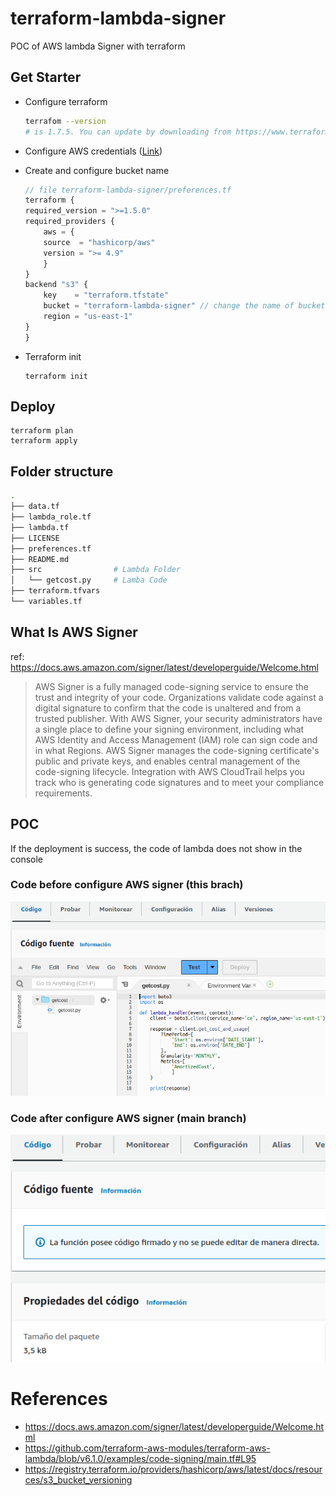 # terraform-lambda-signer
POC of AWS lambda Signer with terraform


## Get Starter

- Configure terraform 
    ```bash
    terrafom --version
    # is 1.7.5. You can update by downloading from https://www.terraform.io/downloads.html
    ```
- Configure AWS credentials ([Link](https://gist.github.com/olcortesb/a471797eb1d45c54ad51d920b78aa664))
- Create and configure bucket name 
    ```typescript
    // file terraform-lambda-signer/preferences.tf
    terraform {
    required_version = ">=1.5.0"
    required_providers {
        aws = {
        source  = "hashicorp/aws"
        version = ">= 4.9"
        }
    }
    backend "s3" {
        key    = "terraform.tfstate"
        bucket = "terraform-lambda-signer" // change the name of bucket
        region = "us-east-1"
    }
    }
    ```

- Terraform init
    ```
    terraform init
    ```


## Deploy

```
terraform plan
terraform apply
```

## Folder structure

```bash
.
├── data.tf
├── lambda_role.tf
├── lambda.tf
├── LICENSE
├── preferences.tf
├── README.md
├── src                # Lambda Folder
│   └── getcost.py     # Lamba Code
├── terraform.tfvars
└── variables.tf
```

## What Is AWS Signer

ref: https://docs.aws.amazon.com/signer/latest/developerguide/Welcome.html

>AWS Signer is a fully managed code-signing service to ensure the trust and integrity of your code. Organizations validate code against a digital signature to confirm that the code is unaltered and from a trusted publisher. With AWS Signer, your security administrators have a single place to define your signing environment, including what AWS Identity and Access Management (IAM) role can sign code and in what Regions. AWS Signer manages the code-signing certificate's public and private keys, and enables central management of the code-signing lifecycle. Integration with AWS CloudTrail helps you track who is generating code signatures and to meet your compliance requirements.

## POC

If the deployment is success, the code of lambda does not show in the console

### Code before configure AWS signer (this brach)

![image](/docs/tf-lambda-signer-1.png)

### Code after configure AWS signer (main branch)

![image](/docs/tf-lambda-signer-2.png)

# References

- https://docs.aws.amazon.com/signer/latest/developerguide/Welcome.html
- https://github.com/terraform-aws-modules/terraform-aws-lambda/blob/v6.1.0/examples/code-signing/main.tf#L95
- https://registry.terraform.io/providers/hashicorp/aws/latest/docs/resources/s3_bucket_versioning